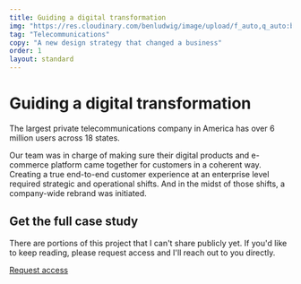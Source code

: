 ```yaml
---
title: Guiding a digital transformation
img: "https://res.cloudinary.com/benludwig/image/upload/f_auto,q_auto:best/v1578346045/c_preview_tzntlu.png"
tag: "Telecommunications"
copy: "A new design strategy that changed a business"
order: 1
layout: standard
---
```

<div class="page">
  <div class="type-column revealblock">
  <h1>Guiding a digital transformation</h1>
  <p>The largest private telecommunications company in America has over 6 million users across 18 states.</p>
  <p>Our team was in charge of making sure their digital products and e-commerce platform came together for customers in a coherent way. Creating a true end-to-end customer experience at an enterprise level required strategic and operational shifts. And in the midst of those shifts, a company-wide rebrand was initiated.</p>
  </div>
  <div class="locked-panel revealblock">
  <div class="locked-panel-message">
  <h2>Get the full case study</h2>
  <p>There are portions of this project that I can't share publicly yet. If you'd like to keep reading, please request access and I'll reach out to you directly.</p>
  <a class="btn" href="https://forms.gle/G7nQ6Xs62PbTVubcA" target="_blank">Request access</a>
  </div>
  </div>
</div>
